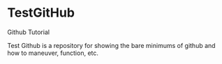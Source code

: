# TestGitHub
Github Tutorial 

Test Github is a repository for showing the bare minimums of github and how to maneuver, function, etc.
